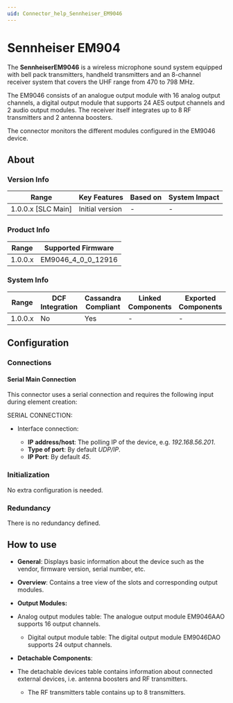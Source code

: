```yaml
---
uid: Connector_help_Sennheiser_EM9046
---
```


# Sennheiser EM904

The **SennheiserEM9046** is a wireless microphone sound system equipped with bell pack transmitters, handheld transmitters and an 8-channel receiver system that covers the UHF range from 470 to 798 MHz.

The EM9046 consists of an analogue output module with 16 analog output channels, a digital output module that supports 24 AES output channels and 2 audio output modules. The receiver itself integrates up to 8 RF transmitters and 2 antenna boosters.

The connector monitors the different modules configured in the EM9046 device.

## About

### Version Info

| **Range**            | **Key Features** | **Based on** | **System Impact** |
|----------------------|------------------|--------------|-------------------|
| 1.0.0.x \[SLC Main\] | Initial version  | \-           | \-                |

### Product Info

| **Range** | **Supported Firmware** |
|-----------|------------------------|
| 1.0.0.x   | EM9046_4_0_0_12916     |

### System Info

| **Range** | **DCF Integration** | **Cassandra Compliant** | **Linked Components** | **Exported Components** |
|-----------|---------------------|-------------------------|-----------------------|-------------------------|
| 1.0.0.x   | No                  | Yes                     | \-                    | \-                      |

## Configuration

### Connections

#### Serial Main Connection

This connector uses a serial connection and requires the following input during element creation:

SERIAL CONNECTION:

- Interface connection:

  - **IP address/host**: The polling IP of the device, e.g. *192.168.56.201*.
  - **Type of port**: By default *UDP/IP*.
  - **IP Port**: By default *45*.

### Initialization

No extra configuration is needed.

### Redundancy

There is no redundancy defined.

## How to use

- **General**: Displays basic information about the device such as the vendor, firmware version, serial number, etc.

- **Overview**: Contains a tree view of the slots and corresponding output modules.

- **Output Modules:**

- Analog output modules table: The analogue output module EM9046AAO supports 16 output channels.
  - Digital output module table: The digital output module EM9046DAO supports 24 output channels.

- **Detachable Components**:

- The detachable devices table contains information about connected external devices, i.e. antenna boosters and RF transmitters.
  - The RF transmitters table contains up to 8 transmitters.
